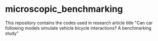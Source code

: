 # microscopic_benchmarking
This repository contains the codes used in research article title "Can car following models simulate vehicle bicycle interactions? A benchmarking study"
